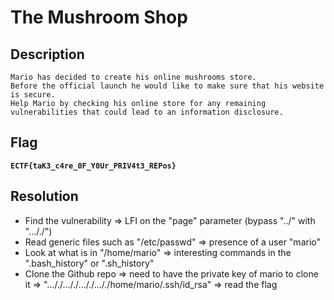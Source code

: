 # The Mushroom Shop

## Description
```
Mario has decided to create his online mushrooms store.
Before the official launch he would like to make sure that his website is secure.
Help Mario by checking his online store for any remaining vulnerabilities that could lead to an information disclosure.
```

## Flag
**`ECTF{taK3_c4re_0F_Y0Ur_PRIV4t3_REPos}`**

## Resolution
- Find the vulnerability => LFI on the "page" parameter (bypass "../" with "..././")
- Read generic files such as "/etc/passwd" => presence of a user "mario"
- Look at what is in "/home/mario" => interesting commands in the ".bash_history" or ".sh_history"
- Clone the Github repo => need to have the private key of mario to clone it => "..././..././..././..././home/mario/.ssh/id_rsa" => read the flag